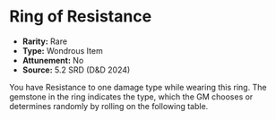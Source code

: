 # Ring of Resistance

- **Rarity:** Rare
- **Type:** Wondrous Item
- **Attunement:** No
- **Source:** 5.2 SRD (D&D 2024)

You have Resistance to one damage type while wearing this ring. The gemstone in the ring indicates the type, which the GM chooses or determines randomly by rolling on the following table.

